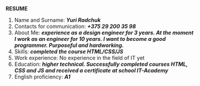 **RESUME**
1. Name and Surname: ***Yuri Radchuk***
2. Contacts for communication: ***+375 29 200 35 98***
3. About Me: ***experience as a design engineer for 3 years. At the moment I work as an engineer for 10 years. I want to become a good programmer. Purposeful and hardworking.***
4. Skills: ***completed the course HTML/CSS/JS***
5. Work experience: No experience in the field of IT yet
6. Education: ***higher technical. Successfully сompleted courses HTML, CSS and JS and received a certificate at school IT-Academy***
7. English proficiency: ***А1***
